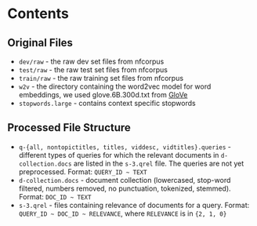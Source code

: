 # Contents

## Original Files

* `dev/raw`         - the raw dev set files from nfcorpus
* `test/raw`        - the raw test set files from nfcorpus
* `train/raw`       - the raw training set files from nfcorpus
* `w2v`             - the directory containing the word2vec model for word embeddings, we used glove.6B.300d.txt from [GloVe](https://nlp.stanford.edu/projects/glove/)
* `stopwords.large` - contains context specific stopwords

## Processed File Structure

* `q-{all, nontopictitles, titles, viddesc, vidtitles}.queries` - different types of queries for which the relevant documents in `d-collection.docs` are listed in the `s-3.qrel` file. The queries are not yet preprocessed. Format: `QUERY_ID ~ TEXT`
* `d-collection.docs` - document collection (lowercased, stop-word filtered, numbers removed, no punctuation, tokenized, stemmed). Format: `DOC_ID ~ TEXT`
* `s-3.qrel`          - files containing relevance of documents for a query. Format: `QUERY_ID ~ DOC_ID ~ RELEVANCE`, where `RELEVANCE` is in `{2, 1, 0}`
